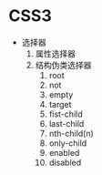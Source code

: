 # CSS3
* 选择器
    1. 属性选择器
    2. 结构伪类选择器
        1. root
        2. not
        3. empty
        4. target
        5. fist-child
        6. last-child
        7. nth-child(n) 
        8. only-child
        9. enabled
        10. disabled